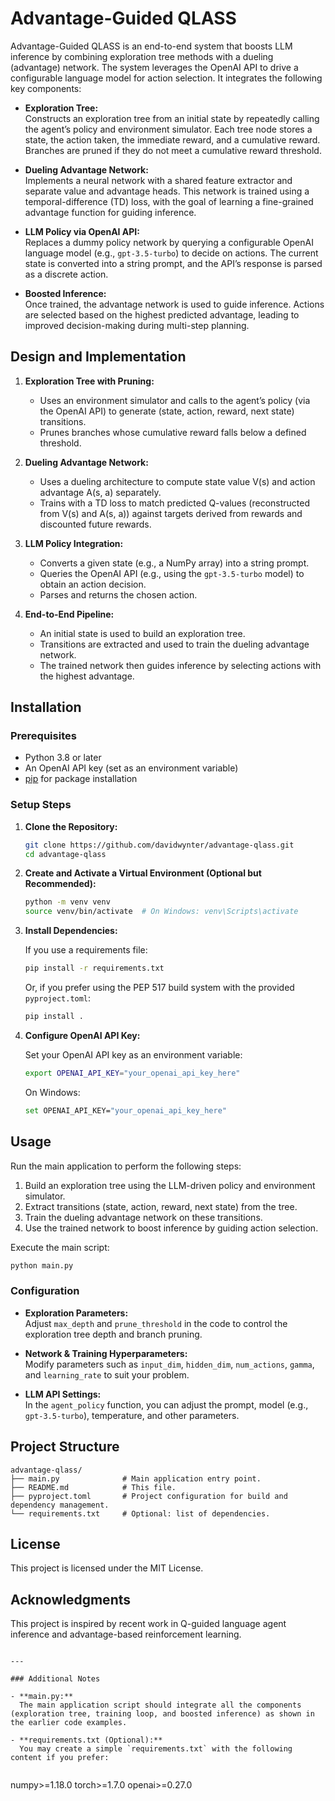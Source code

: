 # Advantage-Guided QLASS

Advantage-Guided QLASS is an end-to-end system that boosts LLM inference by combining exploration tree methods with a dueling (advantage) network. The system leverages the OpenAI API to drive a configurable language model for action selection. It integrates the following key components:

- **Exploration Tree:**  
  Constructs an exploration tree from an initial state by repeatedly calling the agent’s policy and environment simulator. Each tree node stores a state, the action taken, the immediate reward, and a cumulative reward. Branches are pruned if they do not meet a cumulative reward threshold.

- **Dueling Advantage Network:**  
  Implements a neural network with a shared feature extractor and separate value and advantage heads. This network is trained using a temporal-difference (TD) loss, with the goal of learning a fine-grained advantage function for guiding inference.

- **LLM Policy via OpenAI API:**  
  Replaces a dummy policy network by querying a configurable OpenAI language model (e.g., `gpt-3.5-turbo`) to decide on actions. The current state is converted into a string prompt, and the API’s response is parsed as a discrete action.

- **Boosted Inference:**  
  Once trained, the advantage network is used to guide inference. Actions are selected based on the highest predicted advantage, leading to improved decision-making during multi-step planning.

## Design and Implementation

1. **Exploration Tree with Pruning:**  
   - Uses an environment simulator and calls to the agent’s policy (via the OpenAI API) to generate (state, action, reward, next state) transitions.
   - Prunes branches whose cumulative reward falls below a defined threshold.

2. **Dueling Advantage Network:**  
   - Uses a dueling architecture to compute state value V(s) and action advantage A(s, a) separately.
   - Trains with a TD loss to match predicted Q-values (reconstructed from V(s) and A(s, a)) against targets derived from rewards and discounted future rewards.

3. **LLM Policy Integration:**  
   - Converts a given state (e.g., a NumPy array) into a string prompt.
   - Queries the OpenAI API (e.g., using the `gpt-3.5-turbo` model) to obtain an action decision.
   - Parses and returns the chosen action.

4. **End-to-End Pipeline:**  
   - An initial state is used to build an exploration tree.
   - Transitions are extracted and used to train the dueling advantage network.
   - The trained network then guides inference by selecting actions with the highest advantage.

## Installation

### Prerequisites

- Python 3.8 or later
- An OpenAI API key (set as an environment variable)
- [pip](https://pip.pypa.io/en/stable/) for package installation

### Setup Steps

1. **Clone the Repository:**

   ```bash
   git clone https://github.com/davidwynter/advantage-qlass.git
   cd advantage-qlass
   ```

2. **Create and Activate a Virtual Environment (Optional but Recommended):**

   ```bash
   python -m venv venv
   source venv/bin/activate  # On Windows: venv\Scripts\activate
   ```

3. **Install Dependencies:**

   If you use a requirements file:
   
   ```bash
   pip install -r requirements.txt
   ```
   
   Or, if you prefer using the PEP 517 build system with the provided `pyproject.toml`:
   
   ```bash
   pip install .
   ```

4. **Configure OpenAI API Key:**

   Set your OpenAI API key as an environment variable:
   
   ```bash
   export OPENAI_API_KEY="your_openai_api_key_here"
   ```
   
   On Windows:
   
   ```bash
   set OPENAI_API_KEY="your_openai_api_key_here"
   ```

## Usage

Run the main application to perform the following steps:
1. Build an exploration tree using the LLM-driven policy and environment simulator.
2. Extract transitions (state, action, reward, next state) from the tree.
3. Train the dueling advantage network on these transitions.
4. Use the trained network to boost inference by guiding action selection.

Execute the main script:

```bash
python main.py
```

### Configuration

- **Exploration Parameters:**  
  Adjust `max_depth` and `prune_threshold` in the code to control the exploration tree depth and branch pruning.

- **Network & Training Hyperparameters:**  
  Modify parameters such as `input_dim`, `hidden_dim`, `num_actions`, `gamma`, and `learning_rate` to suit your problem.

- **LLM API Settings:**  
  In the `agent_policy` function, you can adjust the prompt, model (e.g., `gpt-3.5-turbo`), temperature, and other parameters.

## Project Structure

```
advantage-qlass/
├── main.py              # Main application entry point.
├── README.md            # This file.
├── pyproject.toml       # Project configuration for build and dependency management.
└── requirements.txt     # Optional: list of dependencies.
```

## License

This project is licensed under the MIT License.

## Acknowledgments

This project is inspired by recent work in Q-guided language agent inference and advantage-based reinforcement learning.
```

---

### Additional Notes

- **main.py:**  
  The main application script should integrate all the components (exploration tree, training loop, and boosted inference) as shown in the earlier code examples.

- **requirements.txt (Optional):**  
  You may create a simple `requirements.txt` with the following content if you prefer:
  
  ```
  numpy>=1.18.0
  torch>=1.7.0
  openai>=0.27.0
  ```
